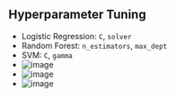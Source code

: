 ## Hyperparameter Tuning

- Logistic Regression: `C`, `solver`
- Random Forest: `n_estimators`, `max_dept`
- SVM: `C`, `gamma`
- ![image](https://github.com/user-attachments/assets/58294e86-89f3-4e68-aa8b-f149e0ebd083)
- ![image](https://github.com/user-attachments/assets/3cd6b6a9-2974-4b7e-96f9-bdddfc791aa3)
- ![image](https://github.com/user-attachments/assets/48a86f51-b03b-4e74-8e7a-db116fca359a)


